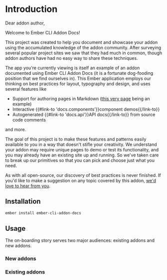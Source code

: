 # Introduction

Dear addon author,

Welcome to Ember CLI Addon Docs!

This project was created to help you document and showcase your addon using the accumulated knowledge of the addon community. After surveying several popular project sites we saw that they had much in common, though addon authors have had no easy way to share these techniques.

The app you're currently viewing is itself an example of an addon documented using Ember CLI Addon Docs (it is a fortunate dog-fooding position that we find ourselves in). This Ember application employs our thinking on best practices for layout, typography and design, and uses several features like

- Support for authoring pages in Markdown ([this very page](#) being an example)
- Interactive {{#link-to 'docs.components'}}component demos{{/link-to}}
- Autogenerated {{#link-to 'docs.api'}}API docs{{/link-to}} from source code comments

and more.

The goal of this project is to make these features and patterns easily available to you in a way that doesn't stifle your creativity. We understand your addon may require unique pages to demo or test its functionality, and you may already have an existing site up and running. So we've taken care to break up our primitives so that you can pick and choose just what you need.

As with all open-source, our discovery of best practices is never finished. If you'd like to make a suggestion on any topic covered by this addon, [we'd love to hear from you](#).

## Installation

```sh
ember install ember-cli-addon-docs
```

## Usage

The on-boarding story serves two major audiences: existing addons and new addons.

### New addons

### Existing addons
